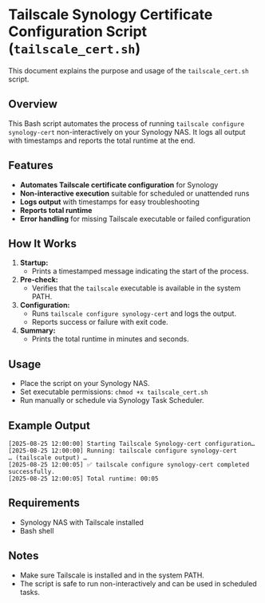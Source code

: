 # Tailscale Synology Certificate Configuration Script (`tailscale_cert.sh`)

This document explains the purpose and usage of the `tailscale_cert.sh` script.

## Overview

This Bash script automates the process of running `tailscale configure synology-cert` non-interactively on your Synology NAS. It logs all output with timestamps and reports the total runtime at the end.

## Features
- **Automates Tailscale certificate configuration** for Synology
- **Non-interactive execution** suitable for scheduled or unattended runs
- **Logs output** with timestamps for easy troubleshooting
- **Reports total runtime**
- **Error handling** for missing Tailscale executable or failed configuration

## How It Works
1. **Startup:**
   - Prints a timestamped message indicating the start of the process.
2. **Pre-check:**
   - Verifies that the `tailscale` executable is available in the system PATH.
3. **Configuration:**
   - Runs `tailscale configure synology-cert` and logs the output.
   - Reports success or failure with exit code.
4. **Summary:**
   - Prints the total runtime in minutes and seconds.

## Usage
- Place the script on your Synology NAS.
- Set executable permissions: `chmod +x tailscale_cert.sh`
- Run manually or schedule via Synology Task Scheduler.

## Example Output
```
[2025-08-25 12:00:00] Starting Tailscale Synology-cert configuration…
[2025-08-25 12:00:00] Running: tailscale configure synology-cert
… (tailscale output) …
[2025-08-25 12:00:05] ✅ tailscale configure synology-cert completed successfully.
[2025-08-25 12:00:05] Total runtime: 00:05
```

## Requirements
- Synology NAS with Tailscale installed
- Bash shell

## Notes
- Make sure Tailscale is installed and in the system PATH.
- The script is safe to run non-interactively and can be used in scheduled tasks.
